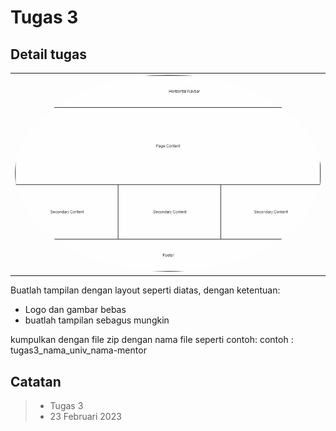 # Tugas 3

## Detail tugas

<table>
    <tr>
        <td>
            <img
            src="https://raw.githubusercontent.com/abdwasidev/Tugas-Desain-Web-MSIB4/main/tugas3/img/detail-tugas.png"
            alt="Tugas Register Produk"
            width="100%"
            style="border-radius: 50%"
            />
        </td>
    </tr>
</table>

Buatlah tampilan dengan layout seperti diatas, dengan ketentuan:

- Logo dan gambar bebas
- buatlah tampilan sebagus mungkin

kumpulkan dengan file zip dengan nama file seperti contoh:
contoh : tugas3_nama_univ_nama-mentor

## Catatan

> - Tugas 3
> - 23 Februari 2023
